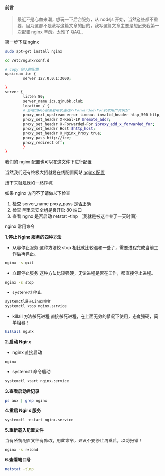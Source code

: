 #### 前言

> 最近不是心血来潮，想玩一下后台服务，从 nodejs 开始，当然这些都不重要，因为这都不是我写这篇文章的目的，我写这篇文章主要是想记录我第一次配置 nginx 辛酸。太难了 QAQ...

第一步下载 nginx

```sh
sudo apt-get install nginx

cd /etc/nginx/conf.d
```

```sh
# copy 别人的配置
upstream ice {
        server 127.0.0.1:3000;

}
server {
        listen 80;
        server_name ice.qjnubk.club;
        location / {
        # 后端的Web服务器可以通过X-Forwarded-For获取用户真实IP
        proxy_next_upstream error timeout invalid_header http_500 http_502 http_503 http_504;
        proxy_set_header X-Real-IP $remote_addr;
        proxy_set_header X-Forwarded-For $proxy_add_x_forwarded_for;
        proxy_set_header Host $http_host;
        proxy_set_header X_Nginx_Proxy true;
        proxy_pass http://ice;
        proxy_redirect off;
        }
}

```

<!-- ![image-20220331212159682](C:\Users\86155\AppData\Roaming\Typora\typora-user-images\image-20220331212159682.png) -->

我们的 nginx 配置也可以在这文件下进行配置

当然我们还有终极大招就是在线配置网站 [nginx 配置](https://www.digitalocean.com/community/tools/nginx?domains.0.server.domain=liujunwei.club&domains.0.server.wwwSubdomain=true&domains.0.https.https=false&domains.0.php.php=false&domains.0.reverseProxy.reverseProxy=true&domains.0.routing.root=false&domains.0.logging.accessLog=true&global.app.lang=zhCN)

接下来就是我的一路踩坑

如果 nginx 访问不了请做以下检查

1. 检查 server_name proxy_pass 是否正确
2. 检查 阿里云安全组是否开启 80 端口
3. 查看 nginx 是否启动 netstat -tlnp （我就是被这个害了一天时间）

nginx 常用命令

**1.停止 Nginx 服务的四种方法**

- 从容停止服务
  这种方法较 stop 相比就比较温和一些了，需要进程完成当前工作后再停止。

```sh
nginx -s quit
```

- 立即停止服务
  这种方法比较强硬，无论进程是否在工作，都直接停止进程。

```sh
nginx -s stop
```

- systemctl 停止

```sh
systemctl属于Linux命令
systemctl stop nginx.service
```

- killall 方法杀死进程
  直接杀死进程，在上面无效的情况下使用，态度强硬，简单粗暴！

```sh
killall nginx
```

**2.启动 Nginx**

- nginx 直接启动

```sh
nginx
```

- systemctl 命令启动

```sh
systemctl start nginx.service
```

**3.查看启动后记录**

```sh
ps aux | grep nginx
```

**4.重启 Nginx 服务**

```sh
systemctl restart nginx.service
```

**5.重新载入配置文件**

当有系统配置文件有修改，用此命令，建议不要停止再重启，以防报错！

```sh
nginx -s reload
```

**6.查看端口号**

```sh
netstat -tlnp
```
